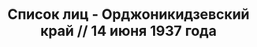 ---
title: Список лиц - Орджоникидзевский край // 14 июня 1937 года
description: РГАСПИ, ф.17, оп.171, дело 409, лист 164
images:
- /disk/pictures/v01/17-171-409-164.jpg
- /disk/pictures/v01/17-171-409-165.jpg
- /disk/pictures/v01/17-171-409-166.jpg
- /disk/pictures/v01/17-171-409-167.jpg
- /disk/pictures/v01/17-171-409-168.jpg
- /disk/pictures/v01/17-171-409-169.jpg
---